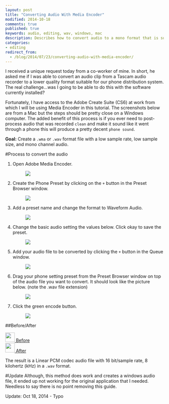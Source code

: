 ```yaml
---
layout: post
title: "Converting Audio With Media Encoder"
modified: 2014-10-18
comments: true
published: true
keywords: audio, editing, wav, windows, mac
description: Describes how to convert audio to a mono format that is suitable for phone distribution purposes.
categories: 
- editing
redirect_from:
  - /blog/2014/07/23/converting-audio-with-media-encoder/
---
```


I received a unique request today from a co-worker of mine. In short, he asked me if I was able to convert an audio clip from a Tascam audio recorder to a lower quality format suitable for our phone distribution system. The real challenge...was I going to be able to do this with the software currently installed?
<!-- more -->

Fortunately, I have access to the Adobe Create Suite (CS6) at work from which I will be using Media Encoder in this tutorial. The screenshots below are from a Mac but the steps should be pretty close on a Windows computer. The added benefit of this process is if you ever need to post-process audio that was recorded ``clean`` and make it sound like it went through a phone this will produce a pretty decent ``phone sound``. 


**Goal:** Create a ``.wma`` or ``.wav`` format file with a low sample rate, low sample size, and mono channel audio. 

#Process to convert the audio

1. Open Adobe Media Encoder.  
	<figure>
		<img src="{{ site.url }}/images/2014-07-23/1_open.png">
	</figure>

2. Create the Phone Preset by clicking on the ``+`` button in the Preset Browser window.  
	<figure>
		<img src="{{ site.url }}/images/2014-07-23/2_add_preset.png">
	</figure>

3. Add a preset name and change the format to Waveform Audio.  
	<figure>
		<img src="{{ site.url }}/images/2014-07-23/3_format.png">
	</figure>

4. Change the basic audio setting the values below. Click okay to save the preset.    
	<figure>
		<img src="{{ site.url }}/images/2014-07-23/4_settings.png">
	</figure>

5. Add your audio file to be converted by clicking the ``+`` button in the Queue window.  
	<figure>
		<img src="{{ site.url }}/images/2014-07-23/5_adding_file_2_encode.png">
	</figure>

6. Drag your phone setting preset from the Preset Browser window on top of the audio file you want to convert. It should look like the picture below. (note the .wav file extension)  
	<figure>
		<img src="{{ site.url }}/images/2014-07-23/6_ready_2_encode.png">
	</figure>

7. Click the green encode button.  
	<figure>
		<img src="{{ site.url }}/images/2014-07-23/7_encode.png">
	</figure>

##Before/After
<div>
	<a href="{{ site.url }}/images/2014-07-23/audio-test.mp3" target="_blank"><img src="{{ site.url }}/images/speaker-30.jpg" height="30"> Before</a>
</div>

<div>
	<a href="{{ site.url }}/images/2014-07-23/audio-test_1.wav" target="_blank"><img src="{{ site.url }}/images/speaker-30.jpg" height="30">  After</a>
</div>  


The result is a Linear PCM codec audio file with 16 bit/sample rate, 8 kilohertz (kHz) in a ``.wav`` format.


#Update
Although, this method does work and creates a windows audio file, it ended up not working for the original application that I needed. Needless to say there is no point removing this guide.

Update: Oct 18, 2014 - Typo
